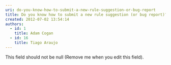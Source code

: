 ```yaml
---
uri: do-you-know-how-to-submit-a-new-rule-suggestion-or-bug-report
title: Do you know how to submit a new rule suggestion (or bug report)?
created: 2012-07-02 13:54:14
authors:
  - id: 1
    title: Adam Cogan
  - id: 16
    title: Tiago Araujo
---
```





<span class='intro'> This field should not be null (Remove me when you edit this field). </span>




